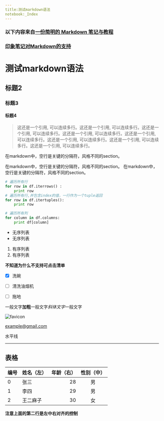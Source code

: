 ```yaml
---
title:测试markdown语法
notebook:_Index
---
```


### 以下内容来自[一份简明的 Markdown 笔记与教程](https://mazhuang.org/2018/09/06/markdown-intro/)
### [印象笔记对Markdown的支持](https://list.yinxiang.com/markdown/eef42447-db3f-48ee-827b-1bb34c03eb83.php)

# 测试markdown语法
## 标题2
### 标题3
#### 标题4

> 这还是一个引用, 可以连续多行。这还是一个引用, 可以连续多行。这还是一个引用, 可以连续多行。这还是一个引用, 可以连续多行。这还是一个引用, 可以连续多行。这还是一个引用, 可以连续多行。这还是一个引用, 可以连续多行。这还是一个引用, 可以连续多行。

在markdown中，空行是关键的分隔符，风格不同的section。 

在markdown中，空行是关键的分隔符，风格不同的section。
在markdown中，空行是关键的分隔符，风格不同的section。



```python
# 遍历所有行
for row in df.iterrows() :
    print row
# 遍历所有行,并包含index的值，一行作为一个tuple返回
for row in df.itertuples():
    print row

# 遍历所有列
for column in df.columns:
    print df[column]
```

- 无序列表
- 无序列表

1. 有序列表
2. 有序列表


**不知道为什么不支持可点击清单**
 - [x]  洗碗
 - [ ]  清洗油烟机
 - [ ]  拖地


一般文字**加粗**一般文字*斜体文字*一般文字



![](https://mazhuang.org/favicon.ico "favicon")


<example@gmail.com>

水平线

---

## 表格
|编号|姓名（左）|年龄（右）|性别（中）|
|-|:-|-:|:-:|
|0|张三|28|男|
|1|李四|29|男|
|2|王二麻子|30|女|

**注意上面的第二行是左中右对齐的控制**

















